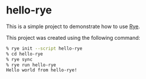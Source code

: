 # hello-rye

This is a simple project to demonstrate how to use [Rye](https://rye.astral.sh/).

This project was created using the following command:

```zsh
% rye init --script hello-rye
% cd hello-rye
% rye sync
% rye run hello-rye
Hello world from hello-rye!
```
